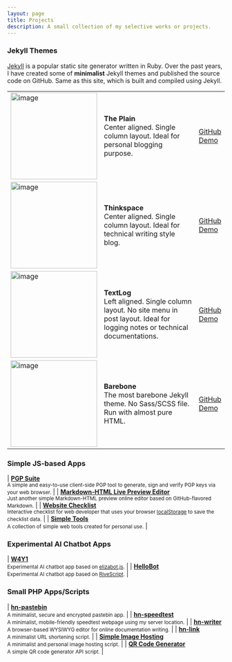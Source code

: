 ```yaml
---
layout: page
title: Projects
description: A small collection of my selective works or projects.
---
```


### Jekyll Themes

[Jekyll](https://jekyllrb.com/) is a popular static site generator written in Ruby. Over the past years, I have created some of **minimalist** Jekyll themes and published the source code on GitHub. Same as this site, which is built and compiled using Jekyll.

<table>
<tbody>
<tr>
<td style="width:200px"><img src="https://camo.githubusercontent.com/74765fa50b2b2e81f2fd43678a1c9df6aff868ec4c4d302b680a68d53100a100/68747470733a2f2f692e696d6775722e636f6d2f4649544b4e31482e706e67" alt="image" style="width: 200px; height: auto"></td>
<td><strong>The Plain</strong><br>Center aligned. Single column layout. Ideal for personal blogging purpose.</td>
<td><a href="https://github.com/heiswayi/the-plain">GitHub</a><br><a href="https://heiswayi.github.io/the-plain/">Demo</a></td>
</tr>
<tr>
<td style="width:200px"><img src="https://camo.githubusercontent.com/c41d621d281f5d38b3a1e24b207daa24838f6f1de49e2260dabc1877eedc4ee3/68747470733a2f2f692e696d6775722e636f6d2f3159533037386b2e706e67" alt="image" style="width: 200px; height: auto"></td>
<td><strong>Thinkspace</strong><br>Center aligned. Single column layout. Ideal for technical writing style blog.</td>
<td><a href="https://github.com/heiswayi/thinkspace">GitHub</a><br><a href="https://heiswayi.github.io/thinkspace/">Demo</a></td>
</tr>
<tr>
<td style="width:200px"><img src="https://camo.githubusercontent.com/d9112b05a8c010244d05210a9de10a4c539b5ee35df418a33a1dbd98832142cb/68747470733a2f2f692e696d6775722e636f6d2f795871624d34532e706e67" alt="image" style="width: 200px; height: auto"></td>
<td><strong>TextLog</strong><br>Left aligned. Single column layout. No site menu in post layout. Ideal for logging notes or technical documentations.</td>
<td><a href="https://github.com/heiswayi/textlog">GitHub</a><br><a href="https://heiswayi.github.io/textlog/">Demo</a></td>
</tr>
<tr>
<td style="width:200px"><img src="https://i.imgur.com/JxnN0S6.png" alt="image" style="width: 200px; height: auto"></td>
<td><strong>Barebone</strong><br>The most barebone Jekyll theme. No Sass/SCSS file. Run with almost pure HTML.</td>
<td><a href="https://github.com/heiswayi/hn-barebone">GitHub</a><br><a href="https://heiswayi.github.io/hn-barebone/">Demo</a></td>
</tr>
</tbody>
</table>



### Simple JS-based Apps

| [**PGP Suite**](https://heiswayi.github.io/pgp/)<br><small>A simple and easy-to-use client-side PGP tool to generate, sign and verify PGP keys via your web browser.</small> |
| [**Markdown-HTML Live Preview Editor**](https://heiswayi.github.io/markdown-editor)<br><small>Just another simple Markdown-HTML preview online editor based on GitHub-flavored Markdown.</small> |
| [**Website Checklist**](https://heiswayi.github.io/website-checklist/)<br><small>Interactive checklist for web developer that uses your browser [localStorage](https://developer.mozilla.org/en-US/docs/Web/API/Window/localStorage) to save the checklist data.</small> |
| [**Simple Tools**](https://heiswayi.github.io/simple-tools/)<br><small>A collection of simple web tools created for personal use.</small> |



### Experimental AI Chatbot Apps

| [**W4Y1**](https://heiswayi.github.io/w4y1/)<br><small>Experimental AI chatbot app based on [elizabot.js](https://www.masswerk.at/elizabot/).</small> |
| [**HelloBot**](https://heiswayi.github.io/hellobot/)<br><small>Experimental AI chatbot app based on [RiveScript](https://www.rivescript.com/).</small> |


### Small PHP Apps/Scripts


| [**hn-pastebin**](https://dev.nrird.com/pastebin/)<br><small>A minimalist, secure and encrypted pastebin app.</small> |
| [**hn-speedtest**](https://dev.nrird.com/speedtest/)<br><small>A minimalist, mobile-friendly speedtest webpage using my server location.</small> |
| [**hn-writer**](https://dev.nrird.com/writer/)<br><small>A browser-based WYSIWYG editor for online documentation writing.</small> |
| [**hn-link**](https://dev.nrird.com/link/create)<br><small>A minimalist URL shortening script.</small> |
| [**Simple Image Hosting**](https://dev.nrird.com/imagehosting/)<br><small>A minimalist and personal image hosting script.</small> |
| [**QR Code Generator**](https://heiswayi.nrird.com/qrcode)<br><small>A simple QR code generator API script.</small> |